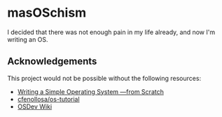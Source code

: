 # masOSchism

I decided that there was not enough pain in my life already, and now I'm writing an OS.

## Acknowledgements

This project would not be possible without the following resources:

- [Writing a Simple Operating System —from Scratch](https://www.cs.bham.ac.uk/~exr/lectures/opsys/10_11/lectures/os-dev.pdf)
- [cfenollosa/os-tutorial](https://github.com/cfenollosa/os-tutorial)
- [OSDev Wiki](https://wiki.osdev.org/Main_Page)
